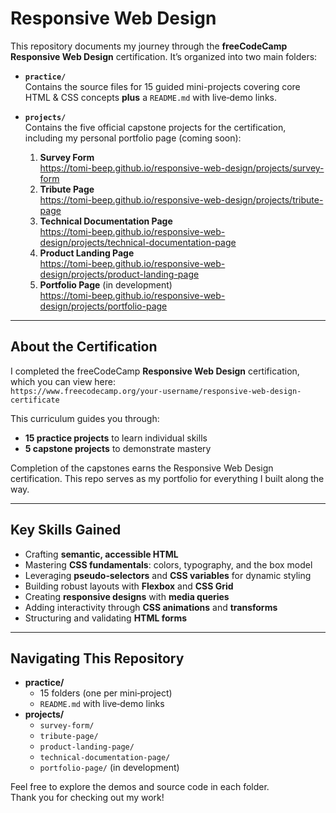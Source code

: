 # Responsive Web Design

This repository documents my journey through the **freeCodeCamp Responsive Web Design** certification. It’s organized into two main folders:

- **`practice/`**  
  Contains the source files for 15 guided mini-projects covering core HTML & CSS concepts **plus** a `README.md` with live‑demo links.

- **`projects/`**  
  Contains the five official capstone projects for the certification, including my personal portfolio page (coming soon):
  1. **Survey Form**  
     https://tomi-beep.github.io/responsive-web-design/projects/survey-form  
  2. **Tribute Page**  
     https://tomi-beep.github.io/responsive-web-design/projects/tribute-page  
  3. **Technical Documentation Page**  
     https://tomi-beep.github.io/responsive-web-design/projects/technical-documentation-page
  4. **Product Landing Page**  
     https://tomi-beep.github.io/responsive-web-design/projects/product-landing-page  
  6. **Portfolio Page** (in development)  
     https://tomi-beep.github.io/responsive-web-design/projects/portfolio-page  

---

## About the Certification

I completed the freeCodeCamp **Responsive Web Design** certification, which you can view here:  
`https://www.freecodecamp.org/your-username/responsive-web-design-certificate`  

This curriculum guides you through:

- **15 practice projects** to learn individual skills  
- **5 capstone projects** to demonstrate mastery  

Completion of the capstones earns the Responsive Web Design certification. This repo serves as my portfolio for everything I built along the way.

---

## Key Skills Gained

- Crafting **semantic, accessible HTML**  
- Mastering **CSS fundamentals**: colors, typography, and the box model  
- Leveraging **pseudo‑selectors** and **CSS variables** for dynamic styling  
- Building robust layouts with **Flexbox** and **CSS Grid**  
- Creating **responsive designs** with **media queries**  
- Adding interactivity through **CSS animations** and **transforms**  
- Structuring and validating **HTML forms**

---

## Navigating This Repository

- **practice/**  
  - 15 folders (one per mini‑project)  
  - `README.md` with live‑demo links  
- **projects/**  
  - `survey-form/`  
  - `tribute-page/`  
  - `product-landing-page/`  
  - `technical-documentation-page/`  
  - `portfolio-page/` (in development)

Feel free to explore the demos and source code in each folder.  
Thank you for checking out my work!

